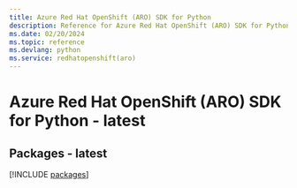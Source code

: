 ```yaml
---
title: Azure Red Hat OpenShift (ARO) SDK for Python
description: Reference for Azure Red Hat OpenShift (ARO) SDK for Python
ms.date: 02/20/2024
ms.topic: reference
ms.devlang: python
ms.service: redhatopenshift(aro)
---
```

# Azure Red Hat OpenShift (ARO) SDK for Python - latest
## Packages - latest
[!INCLUDE [packages](red-hat-openshift-(aro)-index.md)]